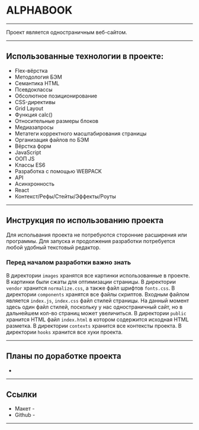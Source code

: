 # ALPHABOOK

---

Проект является одностраничным веб-сайтом.

---

## Использованные технологии в проекте:

- Flex-вёрстка
- Методология БЭМ
- Семантика HTML
- Псевдоклассы
- Обсолютное позиционирование
- CSS-директивы
- Grid Layout
- Функция calс()
- Относительные размеры блоков
- Медиазапросы
- Метатеги корректного масштабирования страницы
- Организация файлов по БЭМ
- Вёрстка форм
- JavaScript
- ООП JS
- Классы ES6
- Разработка с помощью WEBPACK
- API
- Асинхронность
- React
- Контекст/Рефы/Стейты/Эффекты/Роуты

---

## Инструкция по использованию проекта

Для испольвания проекта не потребуются сторонние расширения или программы.
Для запуска и продолжения разработки потребуется любой удобный текстовый редактор.

### Перед началом разработки важно знать

В директории `images` хранятся все картинки использованные в проекте. В картинки были сжаты для оптимизации страницы.
В директории `vendor` хранится `normalize.css`, а также файл шрифтов `fonts.css`.
В директории `components` хранятся все файлы скриптов. Входным файлом является `index.js`, `index.css` файл стилей страницы.
На данный момент здесь один файл стилей, поскольку у нас одностраничный сайт, но в дальнейшем кол-во страниц может увеличиться.
В директории `public` хранится HTML файл `index.html` в котором содержится исходная HTML разметка.
В директории `contexts` хранится все контексты проекта. В директории `hooks` хранится все хуки проекта.

---

## Планы по доработке проекта

-

---

## Ссылки

- Макет -
- Github -

---
